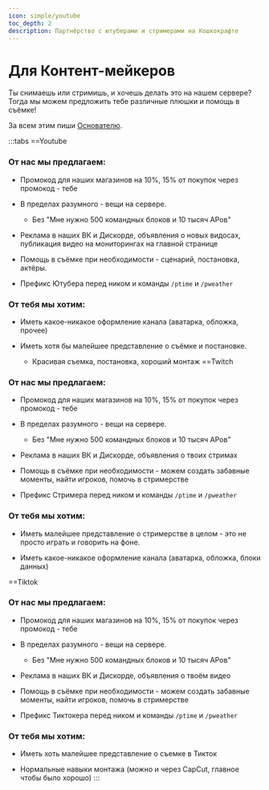 ```yaml
---
icon: simple/youtube
toc_depth: 2
description: Партнёрство с ютуберами и стримерами на Кошкокрафте
---
```


# Для Контент-мейкеров

Ты снимаешь или стримишь, и хочешь делать это на нашем сервере? Тогда мы можем предложить тебе различные плюшки и помощь в съёмке!

За всем этим пиши [Основателю](https://vk.com/szarkan).

:::tabs
==Youtube
### От нас мы предлагаем:

- Промокод для наших магазинов на 10%, 15% от покупок через промокод - тебе

- В пределах разумного - вещи на сервере.

    - Без "Мне нужно 500 командных блоков и 10 тысяч АРов"

- Реклама в наших ВК и Дискорде, объявления о новых видосах, публикация видео на мониторингах на главной странице

- Помощь в съёмке при необходимости - сценарий, постановка, актёры.

- Префикс Ютубера перед ником и команды `/ptime` и `/pweather`

### От тебя мы хотим:

- Иметь какое-никакое оформление канала (аватарка, обложка, прочее)

- Иметь хотя бы малейшее представление о съёмке и постановке. 

    - Красивая съемка, постановка, хороший монтаж
==Twitch
### От нас мы предлагаем:

- Промокод для наших магазинов на 10%, 15% от покупок через промокод - тебе

- В пределах разумного - вещи на сервере.

    - Без "Мне нужно 500 командных блоков и 10 тысяч АРов"

- Реклама в наших ВК и Дискорде, объявления о твоих стримах

- Помощь в съёмке при необходимости - можем создать забавные моменты, найти игроков, помочь в стримерстве

- Префикс Стримера перед ником и команды `/ptime` и `/pweather`

### От тебя мы хотим:

- Иметь малейшее представление о стримерстве в целом - это не просто играть и говорить на фоне.

- Иметь какое-никакое оформление канала (аватарка, обложка, блоки данных)

==Tiktok
### От нас мы предлагаем:

- Промокод для наших магазинов на 10%, 15% от покупок через промокод - тебе

- В пределах разумного - вещи на сервере.

    - Без "Мне нужно 500 командных блоков и 10 тысяч АРов"

- Реклама в наших ВК и Дискорде, объявления о твоём видео

- Помощь в съёмке при необходимости - можем создать забавные моменты, найти игроков, помочь в стримерстве

- Префикс Тиктокера перед ником и команды `/ptime` и `/pweather`

### От тебя мы хотим:

- Иметь хоть малейшее представление о съемке в Тикток

- Нормальные навыки монтажа (можно и через CapCut, главное чтобы было хорошо)
:::